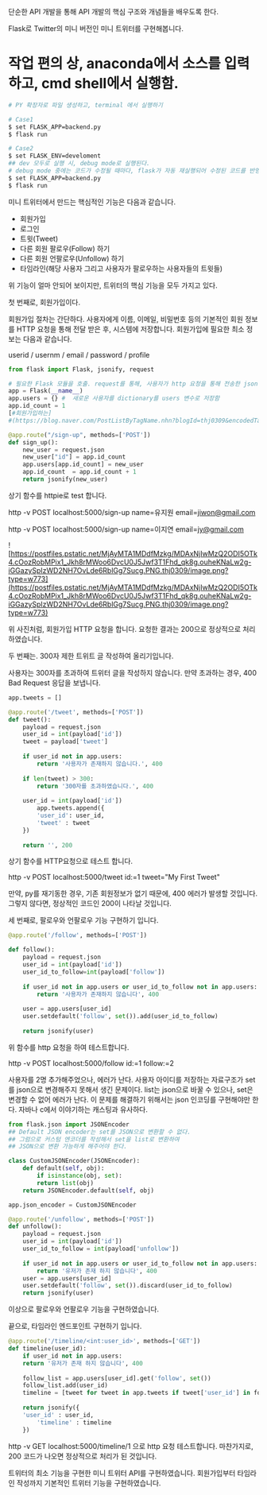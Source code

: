 단순한 API 개발을 통해 API 개발의 핵심 구조와 개념들을 배우도록 한다.

Flask로 Twitter의 미니 버전인 미니 트위터를 구현해봅니다.

# 작업 편의 상, anaconda에서 소스를 입력하고, cmd shell에서 실행함.

```bash
# PY 확장자로 파일 생성하고, terminal 에서 실행하기

# Case1
$ set FLASK_APP=backend.py
$ flask run

# Case2
$ set FLASK_ENV=develoment
## dev 모두로 실행 시, debug mode로 실행된다.
# debug mode 중에는 코드가 수정될 때마다, flask가 자동 재실행되어 수정된 코드를 반영한다.
$ set FLASK_APP=backend.py
$ flask run
```

미니 트위터에서 만드는 핵심적인 기능은 다음과 같습니다.

- 회원가입
- 로그인
- 트윗(Tweet)
- 다른 회원 팔로우(Follow) 하기
- 다른 회원 언팔로우(Unfollow) 하기
- 타임라인(해당 사용자 그리고 사용자가 팔로우하는 사용자들의 트윗들)

위 기능이 얼마 안되어 보이지만, 트위터의 핵심 기능을 모두 가지고 있다.

첫 번째로, 회원가입이다.

회원가입 절차는 간단하다. 사용자에게 이름, 이메일, 비밀번호 등의 기본적인 회원 정보를 HTTP 요청을 통해 전달 받은 후, 시스템에 저장합니다. 회원가입에 필요한 최소 정보는 다음과 같습니다.

userid / usernm / email / password / profile

```python
from flask import Flask, jsonify, request

# 필요한 Flask 모듈을 호출. request를 통해, 사용자가 http 요청을 통해 전송한 json 데이터를 읽어옴. jsonify는 dictionary 객체를 json으로 변환하여 http 응답으로 보내줌
app = Flask(__name__)
app.users = {} #  새로운 사용자를 dictionary를 users 변수로 저장함
app.id_count = 1
[#회원가입하는]
#(https://blog.naver.com/PostListByTagName.nhn?blogId=thj0309&encodedTagName=%ED%9A%8C%EC%9B%90%EA%B0%80%EC%9E%85%ED%95%98%EB%8A%94) 사용자 id 값을 저장하는 수

@app.route("/sign-up", methods=['POST'])
def sign_up():
	new_user = request.json
	new_user["id"] = app.id_count
	app.users[app.id_count] = new_user
	app.id_count  = app.id_count + 1
	return jsonify(new_user)
```

상기 함수를 httpie로 test 합니다.

http -v POST localhost:5000/sign-up name=유지원 email=jiwon@gmail.com

http -v POST localhost:5000/sign-up name=이지연 email=jy@gmail.com

![https://postfiles.pstatic.net/MjAyMTA1MDdfMzkg/MDAxNjIwMzQ2ODI5OTk4.cOozRobMPix1_Jkh8rMWoo6DvcU0J5Jwf3T1Fhd_qk8g.ouheKNaLw2g-iGGazySpIzWD2NH7OvLde6RblGg7Sucg.PNG.thj0309/image.png?type=w773](https://postfiles.pstatic.net/MjAyMTA1MDdfMzkg/MDAxNjIwMzQ2ODI5OTk4.cOozRobMPix1_Jkh8rMWoo6DvcU0J5Jwf3T1Fhd_qk8g.ouheKNaLw2g-iGGazySpIzWD2NH7OvLde6RblGg7Sucg.PNG.thj0309/image.png?type=w773)

위 사진처럼, 회원가입 HTTP 요청을 합니다. 요청한 결과는 200으로 정상적으로 처리하였습니다.

두 번째는. 300자 제한 트위트 글 작성하여 올리기입니다.

사용자는 300자를 초과하여 트위터 글을 작성하지 않습니다. 만약 초과하는 경우, 400 Bad Request 응답을 보냅니다.

```python
app.tweets = []

@app.route('/tweet', methods=['POST'])
def tweet():
	payload = request.json
	user_id = int(payload['id'])
	tweet = payload['tweet']
	
	if user_id not in app.users:
		return '사용자가 존재하지 않습니다.', 400
	
	if len(tweet) > 300:
		return '300자를 초과하였습니다.', 400
	
	user_id = int(payload['id'])
		app.tweets.append({
		'user_id': user_id,
		'tweet' : tweet
	})
	
	return '', 200
```

상기 함수를 HTTP요청으로 테스트 합니다.

http -v POST localhost:5000/tweet id:=1 tweet="My First Tweet"

만약, py를 재기동한 경우, 기존 회원정보가 없기 때문에, 400 에러가 발생할 것입니다. 그렇지 않다면, 정상적인 코드인 200이 나타날 것입니다.

세 번째로, 팔로우와 언팔로우 기능 구현하기 입니다.

```python
@app.route('/follow', methods=['POST'])

def follow():
	payload = request.json
	user_id = int(payload['id'])
	user_id_to_follow=int(payload['follow'])
	
	if user_id not in app.users or user_id_to_follow not in app.users:
		return '사용자가 존재하지 않습니다', 400
	
	user = app.users[user_id]
	user.setdefault('follow', set()).add(user_id_to_follow)
	
	return jsonify(user)
```

위 함수를 http 요청을 하여 테스트합니다.

http -v POST localhost:5000/follow id:=1 follow:=2

사용자를 2명 추가해주었으나, 에러가 난다. 사용자 아이디를 저장하는 자료구조가 set를 json으로 변경해주지 못해서 생긴 문제이다. list는 json으로 바꿀 수 있으나, set은 변경할 수 없어 에러가 난다. 이 문제를 해결하기 위해서는 json 인코딩를 구현해야만 한다. 자바나 c에서 이야기하는 캐스팅과 유사하다.

```python
from flask.json import JSONEncoder
## Default JSON encoder는 set를 JSON으로 변환할 수 없다.
## 그럼으로 커스텀 엔코더를 작성해서 set을 list로 변환하여
## JSON으로 변환 가능하게 해주어야 한다.

class CustomJSONEncoder(JSONEncoder):
	def default(self, obj):
		if isinstance(obj, set):
		return list(obj)
	return JSONEncoder.default(self, obj)

app.json_encoder = CustomJSONEncoder
```

```python
@app.route('/unfollow', methods=['POST'])
def unfollow():
	payload = request.json
	user_id = int(payload['id'])
	user_id_to_follow = int(payload['unfollow'])
	
	if user_id not in app.users or user_id_to_follow not in app.users:
		return '유저가 존재 하지 않습니다', 400
	user = app.users[user_id]
	user.setdefault('follow', set()).discard(user_id_to_follow)
	return jsonify(user)
```

이상으로 팔로우와 언팔로우 기능을 구현하였습니다.

끝으로, 타임라인 엔드포인트 구현하기 입니다.

```python
@app.route('/timeline/<int:user_id>', methods=['GET'])
def timeline(user_id):
	if user_id not in app.users:
	return '유저가 존재 하지 않습니다', 400
	
	follow_list = app.users[user_id].get('follow', set())
	follow_list.add(user_id)
	timeline = [tweet for tweet in app.tweets if tweet['user_id'] in follow_list]
	
	return jsonify({
	'user_id' : user_id,
		'timeline' : timeline
	})
```

http -v GET localhost:5000/timeline/1 으로 http 요청 테스트합니다. 마찬가지로, 200 코드가 나오면 정상적으로 처리가 된 것입니다.

트위터의 최소 기능을 구현한 미니 트위터 API를 구현하였습니다. 회원가입부터 타임라인 작성까지 기본적인 트위터 기능을 구현하였습니다.
